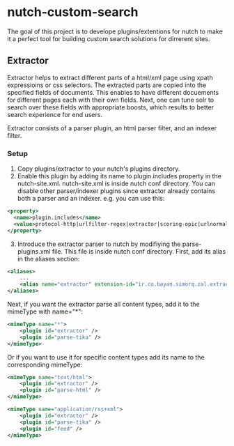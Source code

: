 nutch-custom-search
===================

The goal of this project is to develope plugins/extentions for nutch to make it a perfect tool for building custom search solutions for dirrerent sites.

Extractor
---------

Extractor helps to extract different parts of a html/xml page using xpath expressioins or css selectors. 
The extracted parts are copied into the specified fields of documents.
This enables to have different docuements for different pages each with their own fields.
Next, one can tune solr to search over these fields with appropriate boosts, which results to better search experience for end users.

Extractor consists of a parser plugin, an html parser filter, and an indexer filter.

### Setup

1. Copy plugins/extractor to your nutch's plugins directory.
2. Enable this plugin by adding its name to plugin.includes property in the nutch-site.xml. nutch-site.xml is inside nutch conf directory. You can disable other parser/indexer plugins since extractor already contains both a parser and an indexer. e.g. you can use this:

```xml
<property>
  <name>plugin.includes</name>
  <value>protocol-http|urlfilter-regex|extractor|scoring-opic|urlnormalizer-(pass|regex|basic)</value>
</property>
```

3. Introduce the extractor parser to nutch by modifiying the parse-plugins.xml file. This file is inside nutch conf directory. First, add its alias in the aliases section:

```xml
<aliases>
	...
	<alias name="extractor" extension-id="ir.co.bayan.simorq.zal.extractor.nutch.ExtractorParser" />
</aliases>
```

Next, if you want the extractor parse all content types, add it to the mimeType with name="*":

```xml
<mimeType name="*">
	<plugin id="extractor" />
	<plugin id="parse-tika" />
</mimeType>

```

Or if you want to use it for specific content types add its name to the corresponding mimeType:

```xml
<mimeType name="text/html">
	<plugin id="extractor" />
	<plugin id="parse-html" />
</mimeType>

<mimeType name="application/rss+xml">
	<plugin id="extractor" />
	<plugin id="parse-tika" />
	<plugin id="feed" />
</mimeType>

```


